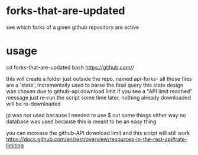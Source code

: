 # forks-that-are-updated
see which forks of a given github repository are active

# usage
cd forks-that-are-updated
bash https://github.com/<owner>/<repository>
  
this will create a folder just outside the repo, named api-forks-<repository>
all those files are a 'state', incrementally used to parse the final query
this state design was chosen due to github-api download limit
if you see a "API limit reached" message just re-run the script some time later, nothing already downloaded will be re-downloaded

jp was not used because I needed to use $ cut some things either way
no database was used because this is meant to be an easy thing

you can increase the github-API download limit and this script will still work
https://docs.github.com/en/rest/overview/resources-in-the-rest-api#rate-limiting
